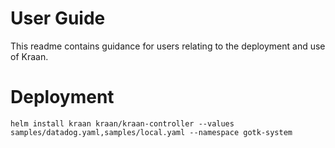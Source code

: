 # User Guide

This readme contains guidance for users relating to the deployment and use of Kraan.

# Deployment

```console
helm install kraan kraan/kraan-controller --values samples/datadog.yaml,samples/local.yaml --namespace gotk-system
```
